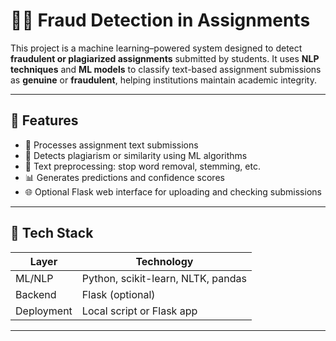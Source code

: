 # 🕵️‍♂️ Fraud Detection in Assignments

This project is a machine learning–powered system designed to detect **fraudulent or plagiarized assignments** submitted by students. It uses **NLP techniques** and **ML models** to classify text-based assignment submissions as **genuine** or **fraudulent**, helping institutions maintain academic integrity.

---

## 🚀 Features

- 📄 Processes assignment text submissions
- 🧠 Detects plagiarism or similarity using ML algorithms
- 🧹 Text preprocessing: stop word removal, stemming, etc.
- 📊 Generates predictions and confidence scores
- 🌐 Optional Flask web interface for uploading and checking submissions

---

## 🧠 Tech Stack

| Layer      | Technology                     |
|------------|---------------------------------|
| ML/NLP     | Python, scikit-learn, NLTK, pandas |
| Backend    | Flask (optional)                |
| Deployment | Local script or Flask app       |

---
